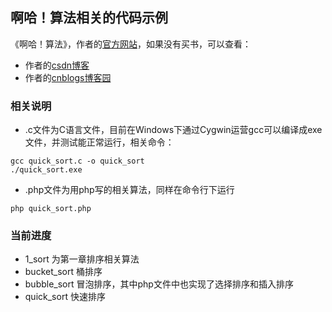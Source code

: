 ## 啊哈！算法相关的代码示例 ##
《啊哈！算法》，作者的[官方网站](http://www.ahalei.com/)，如果没有买书，可以查看：
- 作者的[csdn博客](http://blog.csdn.net/ahalei?viewmode=contents)
- 作者的[cnblogs博客园](http://www.cnblogs.com/ahalei/)

### 相关说明 ###
- .c文件为C语言文件，目前在Windows下通过Cygwin运营gcc可以编译成exe文件，并测试能正常运行，相关命令：
```
gcc quick_sort.c -o quick_sort
./quick_sort.exe
```
- .php文件为用php写的相关算法，同样在命令行下运行
```
php quick_sort.php
```

### 当前进度 ###
- 1_sort 为第一章排序相关算法
 - bucket_sort 桶排序
 - bubble_sort 冒泡排序，其中php文件中也实现了选择排序和插入排序
 - quick_sort  快速排序
